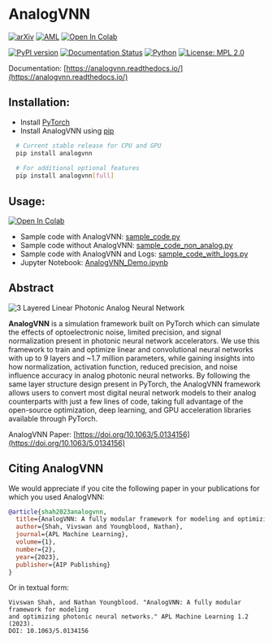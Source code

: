 # AnalogVNN

[![arXiv](https://img.shields.io/badge/arXiv-2210.10048-orange.svg)](https://arxiv.org/abs/2210.10048)
[![AML](https://img.shields.io/badge/AML-10.1063/5.0134156-orange.svg)](https://doi.org/10.1063/5.0134156)
[![Open In Colab](https://colab.research.google.com/assets/colab-badge.svg)](https://colab.research.google.com/github/Vivswan/AnalogVNN/blob/release/docs/_static/AnalogVNN_Demo.ipynb)

[![PyPI version](https://badge.fury.io/py/analogvnn.svg)](https://badge.fury.io/py/analogvnn)
[![Documentation Status](https://readthedocs.org/projects/analogvnn/badge/?version=stable)](https://analogvnn.readthedocs.io/en/stable/?badge=stable)
[![Python](https://img.shields.io/badge/python-3.7--3.11-blue)](https://badge.fury.io/py/analogvnn)
[![License: MPL 2.0](https://img.shields.io/badge/License-MPL_2.0-blue.svg)](https://opensource.org/licenses/MPL-2.0)

Documentation: [https://analogvnn.readthedocs.io/](https://analogvnn.readthedocs.io/)

## Installation:

- Install [PyTorch](https://pytorch.org/)
- Install AnalogVNN using [pip](https://pypi.org/project/analogvnn/)

```bash
  # Current stable release for CPU and GPU
  pip install analogvnn
  
  # For additional optional features
  pip install analogvnn[full]
```

## Usage:

[![Open In Colab](https://colab.research.google.com/assets/colab-badge.svg)](https://colab.research.google.com/github/Vivswan/AnalogVNN/blob/release/docs/_static/AnalogVNN_Demo.ipynb)

- Sample code with AnalogVNN: [sample_code.py](https://github.com/Vivswan/AnalogVNN/blob/release/sample_code.py)
- Sample code without
  AnalogVNN: [sample_code_non_analog.py](https://github.com/Vivswan/AnalogVNN/blob/release/sample_code_non_analog.py)
- Sample code with AnalogVNN and
  Logs: [sample_code_with_logs.py](https://github.com/Vivswan/AnalogVNN/blob/release/sample_code_with_logs.py)
- Jupyter
  Notebook: [AnalogVNN_Demo.ipynb](https://github.com/Vivswan/AnalogVNN/blob/release/docs/_static/AnalogVNN_Demo.ipynb)

## Abstract

[//]: # (![3 Layered Linear Photonic Analog Neural Network]&#40;docs/_static/analogvnn_model.png&#41;)

![3 Layered Linear Photonic Analog Neural Network](https://github.com/Vivswan/AnalogVNN/raw/release/docs/_static/analogvnn_model.png)

**AnalogVNN** is a simulation framework built on PyTorch which can simulate the effects of
optoelectronic noise, limited precision, and signal normalization present in photonic
neural network accelerators. We use this framework to train and optimize linear and
convolutional neural networks with up to 9 layers and ~1.7 million parameters, while
gaining insights into how normalization, activation function, reduced precision, and
noise influence accuracy in analog photonic neural networks. By following the same layer
structure design present in PyTorch, the AnalogVNN framework allows users to convert most
digital neural network models to their analog counterparts with just a few lines of code,
taking full advantage of the open-source optimization, deep learning, and GPU acceleration
libraries available through PyTorch.

AnalogVNN Paper: [https://doi.org/10.1063/5.0134156](https://doi.org/10.1063/5.0134156)

## Citing AnalogVNN

We would appreciate if you cite the following paper in your publications for which you used AnalogVNN:

```bibtex
@article{shah2023analogvnn,
  title={AnalogVNN: A fully modular framework for modeling and optimizing photonic neural networks},
  author={Shah, Vivswan and Youngblood, Nathan},
  journal={APL Machine Learning},
  volume={1},
  number={2},
  year={2023},
  publisher={AIP Publishing}
}
```

Or in textual form:

```text
Vivswan Shah, and Nathan Youngblood. "AnalogVNN: A fully modular framework for modeling 
and optimizing photonic neural networks." APL Machine Learning 1.2 (2023).
DOI: 10.1063/5.0134156
```